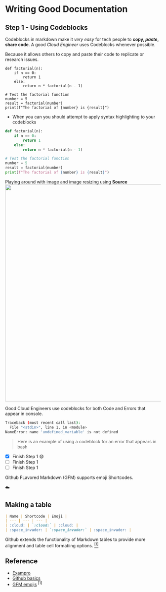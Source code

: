 # Writing Good Documentation

## Step 1 - Using Codeblocks

Codeblocks in markdown make it *very easy* for tech people to **copy, _paste_, share code**.
A good _Cloud Engineer_ uses Codeblocks whenever possible.

Because it allows others to copy and paste their code to replicate or research issues.

```
def factorial(n):
    if n == 0:
        return 1
    else:
        return n * factorial(n - 1)

# Test the factorial function
number = 5
result = factorial(number)
print(f"The factorial of {number} is {result}")
```
- When you can you should attempt to apply syntax highlighting to your codeblocks

``` Python
def factorial(n):
    if n == 0:
        return 1
    else:
        return n * factorial(n - 1)

# Test the factorial function
number = 5
result = factorial(number)
print(f"The factorial of {number} is {result}")
```

Playing around with image and image resizing using **Source**
<img Width="700px" src="https://github.com/EmilioLombardi/github-docs-example/assets/143646360/ba8e2c95-215f-4400-8d63-70fe847a8d89"/>

Good Cloud Engineers use codeblocks for both Code and Errors that appear in console.


```bash
Traceback (most recent call last):
  File "<stdin>", line 1, in <module>
NameError: name 'undefined_variable' is not defined
```
>Here is an example of using a codeblock for an error that appears in bash


- [x] Finish Step 1 :smile:
- [ ] Finish Step 1
- [ ] Finish Step 1

Github FLavored Markdown (GFM) supports emoji Shortcodes.

:cloud:


## Making a table 
```md
| Name | Shortcode | Emoji |
| --- | --- | --- |
| :cloud: | `:cloud:` | :cloud: |
| :space_invader: | `:space_invader:` | :space_invader: |
```

Github extends the functionality of Markdown tables to provide more alignment and table cell formatiing options. [<sup>[1]</sup>](#reference)



## Reference

- [Exampro](https://www.exampro.co/)
- [Github basics](https://docs.github.com/en/get-started/writing-on-github/getting-started-with-writing-and-formatting-on-github/basic-writing-and-formatting-syntax#quoting-text)
- [GFM emojis](https://github.com/ikatyang/emoji-cheat-sheet) <sup>[1]</sup>
  
